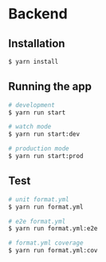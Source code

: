 # Backend

## Installation

```bash
$ yarn install
```

## Running the app

```bash
# development
$ yarn run start

# watch mode
$ yarn run start:dev

# production mode
$ yarn run start:prod
```

## Test

```bash
# unit format.yml
$ yarn run format.yml

# e2e format.yml
$ yarn run format.yml:e2e

# format.yml coverage
$ yarn run format.yml:cov
```
